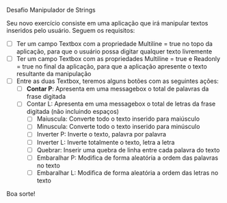 Desafio Manipulador de Strings

Seu novo exercício consiste em uma aplicação que irá manipular textos inseridos pelo usuário. Seguem os requisitos:

* [ ] Ter um campo Textbox com a propriedade Multiline = true no topo da aplicação, para que o usuário possa digitar qualquer texto livremente
* [ ] Ter um campo Textbox com as propriedades Multiline = true e Readonly = true no final da aplicação, para que a aplicação apresente o texto resultante da manipulação
* [ ] Entre as duas Textbox, teremos alguns botões com as seguintes ações:
  * [ ] **Contar P**: Apresenta em uma messagebox o total de palavras da frase digitada
  * [ ] Contar L: Apresenta em uma messagebox o total de letras da frase digitada (não incluindo espaços)
    * [ ] Maiuscula: Converte todo o texto inserido para maiúsculo
    * [ ] Minuscula: Converte todo o texto inserido para minúsculo
    * [ ] Inverter P: Inverte o texto, palavra por palavra
    * [ ] Inverter L: Inverte totalmente o texto, letra a letra
    * [ ] Quebrar: Inserir uma quebra de linha entre cada palavra do texto
    * [ ] Embaralhar P: Modifica de forma aleatória a ordem das palavras no texto
    * [ ] Embaralhar L: Modifica de forma aleatória a ordem das letras no texto
    
Boa sorte!
